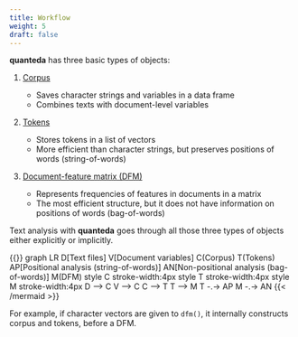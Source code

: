 ```yaml
---
title: Workflow
weight: 5
draft: false
---
```


**quanteda** has three basic types of objects:

1.  [Corpus](corpus)
    
    * Saves character strings and variables in a data frame
    * Combines texts with document-level variables

2.  [Tokens](tokens)
    
    * Stores tokens in a list of vectors
    * More efficient than character strings, but preserves positions of words (string-of-words)

3.  [Document-feature matrix (DFM)](dfm)

    * Represents frequencies of features in documents in a matrix
    * The most efficient structure, but it does not have information on positions of words (bag-of-words) 

Text analysis with **quanteda** goes through all those three types of objects either explicitly or implicitly.

{{<mermaid align="left">}}
    graph LR
    D[Text files]
    V[Document variables]
    C(Corpus)
    T(Tokens)
    AP[Positional analysis (string-of-words)]
    AN[Non-positional analysis (bag-of-words)]
    M(DFM)
    style C stroke-width:4px
    style T stroke-width:4px
    style M stroke-width:4px
    D --> C
    V --> C 
    C --> T 
    T --> M
    T -.-> AP
    M -.-> AN
{{< /mermaid >}}

For example, if character vectors are given to `dfm()`, it internally constructs corpus and tokens, before a DFM. 
